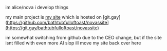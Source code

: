 im alice/nova i develop things

my main project is [my site](https://novassite.net) which is hosted on  [git.gay](https://github.com/bathtubfulloftoast/novassite](https://git.gay/bathtubfulloftoast/novassite)

im somewhat switching from github due to the CEO change, but if the site isnt filled with even more AI slop ill move my site back over here
